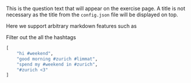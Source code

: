 This is the question text that will appear on the exercise page. A title is not necessary as the title from the `config.json` file will be displayed on top.

Here we support arbitrary markdown features such as


Filter out the all the hashtags

```Python
[
    "hi #weekend",
    "good morning #zurich #limmat",
    "spend my #weekend in #zurich",
    "#zurich <3"
]
```